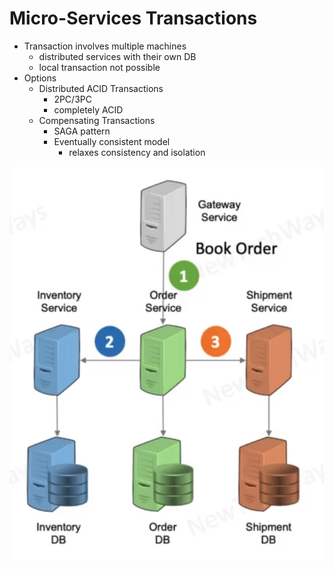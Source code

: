 # Micro-Services Transactions

- Transaction involves multiple machines
  - distributed services with their own DB
  - local transaction not possible
- Options
  - Distributed ACID Transactions
    - 2PC/3PC
    - completely ACID
  - Compensating Transactions
    - SAGA pattern
    - Eventually consistent model
      - relaxes consistency and isolation
  


![Alt text](./images/image-36.png)